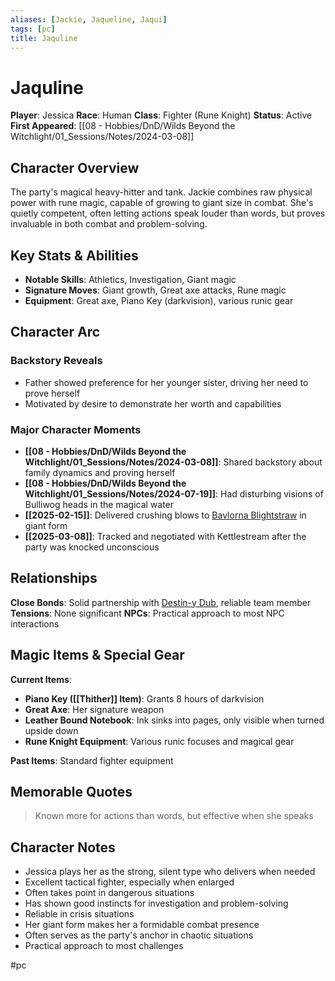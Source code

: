 ```yaml
---
aliases: [Jackie, Jaqueline, Jaqui]
tags: [pc]
title: Jaquline
---
```


# Jaquline

**Player**: Jessica
**Race**: Human
**Class**: Fighter (Rune Knight)
**Status**: Active
**First Appeared**: [[08 - Hobbies/DnD/Wilds Beyond the Witchlight/01_Sessions/Notes/2024-03-08]]

## Character Overview

The party's magical heavy-hitter and tank. Jackie combines raw physical power with rune magic, capable of growing to giant size in combat. She's quietly competent, often letting actions speak louder than words, but proves invaluable in both combat and problem-solving.

## Key Stats & Abilities

- **Notable Skills**: Athletics, Investigation, Giant magic
- **Signature Moves**: Giant growth, Great axe attacks, Rune magic
- **Equipment**: Great axe, Piano Key (darkvision), various runic gear

## Character Arc

### Backstory Reveals

- Father showed preference for her younger sister, driving her need to prove herself
- Motivated by desire to demonstrate her worth and capabilities

### Major Character Moments

- **[[08 - Hobbies/DnD/Wilds Beyond the Witchlight/01_Sessions/Notes/2024-03-08]]**: Shared backstory about family dynamics and proving herself
- **[[08 - Hobbies/DnD/Wilds Beyond the Witchlight/01_Sessions/Notes/2024-07-19]]**: Had disturbing visions of Bulliwog heads in the magical water
- **[[2025-02-15]]**: Delivered crushing blows to [Bavlorna Blightstraw](Bavlorna%20Blightstraw.md) in giant form
- **[[2025-03-08]]**: Tracked and negotiated with Kettlestream after the party was knocked unconscious

## Relationships

**Close Bonds**: Solid partnership with [Destin-y Dub](Destin-y%20Dub.md), reliable team member
**Tensions**: None significant
**NPCs**: Practical approach to most NPC interactions

## Magic Items & Special Gear

**Current Items**:
- **Piano Key ([[Thither]] Item)**: Grants 8 hours of darkvision
- **Great Axe**: Her signature weapon
- **Leather Bound Notebook**: Ink sinks into pages, only visible when turned upside down
- **Rune Knight Equipment**: Various runic focuses and magical gear

**Past Items**: Standard fighter equipment

## Memorable Quotes

> Known more for actions than words, but effective when she speaks

## Character Notes

- Jessica plays her as the strong, silent type who delivers when needed
- Excellent tactical fighter, especially when enlarged
- Often takes point in dangerous situations
- Has shown good instincts for investigation and problem-solving
- Reliable in crisis situations
- Her giant form makes her a formidable combat presence
- Often serves as the party's anchor in chaotic situations
- Practical approach to most challenges

#pc
